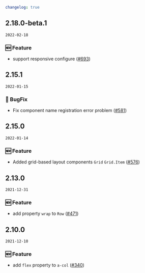 ```yaml
changelog: true
```

## 2.18.0-beta.1

`2022-02-18`

### 🆕 Feature

- support responsive configure ([#693](https://github.com/arco-design/arco-design-vue/pull/693))


## 2.15.1

`2022-01-15`

### 🐛 BugFix

- Fix component name registration error problem ([#581](https://github.com/arco-design/arco-design-vue/pull/581))


## 2.15.0

`2022-01-14`

### 🆕 Feature

- Added grid-based layout components `Grid` `Grid.Item` ([#576](https://github.com/arco-design/arco-design-vue/pull/576))


## 2.13.0

`2021-12-31`

### 🆕 Feature

- add property `wrap` to `Row` ([#471](https://github.com/arco-design/arco-design-vue/pull/471))


## 2.10.0

`2021-12-10`

### 🆕 Feature

- add `flex` property to `a-col` ([#340](https://github.com/arco-design/arco-design-vue/pull/340))


